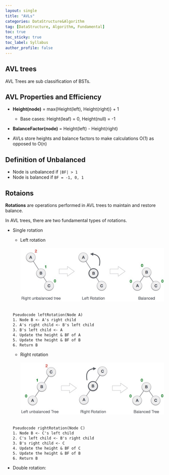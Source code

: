 ```yaml
---
layout: single
title: "AVLs"
categories: DataStructure&Algorithm
tag: [DataStructure, Algorithm, Fundamental]
toc: true
toc_sticky: true
toc_label: Syllabus
author_profile: false
---
```


## AVL trees

AVL Trees are sub classification of BSTs.

## AVL Properties and Efficiency

- **Height(node)** = max{Height(left), Height(right)} + 1

  - Base cases: Height(leaf) = 0, Height(null) = -1

- **BalanceFactor(node)** = Height(left) - Height(right)

- AVLs store heights and balance factors to make calculations O(1) as opposed to O(n)

## Definition of Unbalanced

- Node is unbalanced if `|BF| > 1`
- Node is balanced if `BF = -1, 0, 1`

## Rotaions

**Rotations** are operations performed in AVL trees to maintain and restore balance.

In AVL trees, there are two fundamental types of rotations.

- Single rotation<br>
  - Left rotation<br><br>
  ![AVLleftRotation](https://raw.githubusercontent.com/HebleV/valet_parking/master/images/avl_left_rotation.jpg)<br><br>
  ```
  Pseudocode leftRotation(Node A)
  1. Node B <- A's right child
  2. A's right child <- B's left child
  3. B's left child <- A
  4. Update the height & BF of A
  5. Update the height & BF of B
  6. Return B
  ```

  - Right rotation<br><br>
  ![AVLrightRotation](https://raw.githubusercontent.com/HebleV/valet_parking/master/images/avl_right_rotation.jpg)<br><br>
  ```
  Pseudocode rightRotation(Node C)
  1. Node B <- C's left child
  2. C's left child <- B's right child
  3. B's right child <- C
  4. Update the height & BF of C
  5. Update the height & BF of B
  6. Return B
  ```

- Double rotation:
